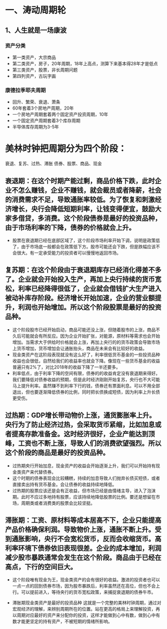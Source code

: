 # 一、涛动周期轮
## 1、人生就是一场康波
### 资产分类
* 第一类资产，大宗商品
* 第二类资产，房子，20年周期，18年上高点，测算下来基本得28年才是低点
* 第三类资产，股票，非长周期问题
* 第四列资产，古玩字画

### 康德拉季耶夫周期
* 回升、繁荣、衰退、萧条
* 60年套着3个房地产周期，20年
* 一个房地产周期套着两个固定资产投资周期，10年
* 一个固定资产周期套着3个库存周期
* 半导体库存周期为3-5年




# 美林时钟把周期分为四个阶段：
衰退、复苏、过热、滞胀
债券、股票、商品、现金

## 衰退期：在这个时期产能过剩，商品价格下跌，此时企业不怎么赚钱，企业不赚钱，就会裁员或者降薪，社会的消费需求不足，导致通胀率较低。为了恢复和刺激经济增长，央行会降低短期利率，让钱变得便宜，鼓励大家多借贷，多消费。这个阶段债券是最好的投资品种，由于市场利率的下降，债券的价格就会上升。
* 股票在衰退期已经在底部区域了，这个阶段市场利率开始下调，说明是政策低了，由于市场底一般都会在政策低下方。股市可能还会下跌，但是跌幅应该不会很大。有一定承受能力的投资者可以慢慢地返回市场。


## 复苏期：在这个阶段由于衰退期库存已经消化得差不多了。企业就会开始投入生产，再加上央行持续的货币宽松，利率已经降得很低了，企业就会借钱扩大生产进入被动补库存阶段。经济增长开始加速，企业的营业额提升，利润也开始增加。所以这个阶段股票是最好的投资品种。
* 这个阶段股市已经开始启动，商品可能还没上涨，但随着股市的上涨，商品不久后可能就会有所反应。因为企业开始扩张，对能源，原材料等需求也会开始增加。当需求大于供给时价格就会上涨，再加上央行的的货币政策会导致市场上货币增加，货币增加会让通胀抬头，商品在未来会有比较好的收益。
* 现金类资产在这阶段表现就没有这么好了，利率很低货币基金的一些投资品种收益也会很低，自然给我们的收益率也就会下降。像现在一些货币基金的收益普遍只有2%了，对比2018年的收益下降了一半还要多。
* 利率低点，由于利率下降的空间有限，债券的的收益肯定没有衰退期来得好。我们要降低对债券收益的预期，但是此时经济刚刚开始复苏，央行也不大可能马上提升利率。虽然赚不到利率下行的钱，债券还有票面利息。可以不用全部退出，但也要逐渐降低债券的比例，同时把长债换成短债，因为利率上升长债更受伤。


## 过热期：GDP增长带动物价上涨，通货膨胀率上升。央行为了防止经济过热，会采取货币紧缩，比如加息或者提高存款准备金。这时经济很好，企业产能达到顶峰，工资也不断上涨，导致人们的消费欲望强烈。所以这个阶段的商品是最好的投资品种。
* 过热期央行开始加息，现金资产的收益会开始逐渐上升，我们可以开始持有现金类资产来代替债券。
* 这个时期的债券表现会比较糟糕，持续的加息导致人们抛弃长债买短债，或者直接卖出持有货币基金。会让债券的收益持续地降低。
* 过热期的股票应该还是会有正收益，但市场已经是由情绪主导，进入了泡沫期。此时不应过多地持有股票，应该持续地降低股票的比例。要还是想留在市场，周期类或者消费类的股票会比较坚挺。

## 滞胀期：工资、原材料等成本居高不下，企业只能提高产品价格确保利润。导致物价上涨，通胀不断上升。受到通胀影响，央行不会宽松货币，反而会收缩货币。高利率环境下债券依旧表现很差。企业的成本增加，利润减少股市暴跌通常会发生在这个阶段。商品由于已经在高点，下行的空间巨大。
* 这个阶段唯有现金为王，现金类资产的会有很好的收益。激进的投资者也可以一点一点的回到债券市场，因为股市暴跌后，利率虽然还在高位，但也不会上行。可以提前进入，等待央行的货币宽松政策，来捕捉衰退期的债券牛市。

* 滞胀期现金类资产是最好的投资品种
这就是一个完整的美林时钟周期，通过对宏观经济的理解，来辨别周期所在的位置。站在更高的格局上来理解投资，再以周期对应最好的资产来分配你的投资，这样才能做到心中有数，做到心中有数才能更坚定的持有资产，不被短期的情绪所影响。














